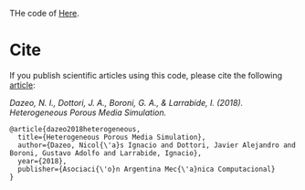 THe code of [Here](https://ri.conicet.gov.ar/handle/11336/96610).

# Cite

If you publish scientific articles using this code, please cite the following [article](https://ri.conicet.gov.ar/handle/11336/96610):

*Dazeo, N. I., Dottori, J. A., Boroni, G. A., & Larrabide, I. (2018). Heterogeneous Porous Media Simulation.*

```
@article{dazeo2018heterogeneous,
  title={Heterogeneous Porous Media Simulation},
  author={Dazeo, Nicol{\'a}s Ignacio and Dottori, Javier Alejandro and Boroni, Gustavo Adolfo and Larrabide, Ignacio},
  year={2018},
  publisher={Asociaci{\'o}n Argentina Mec{\'a}nica Computacional}
}
```